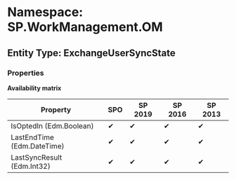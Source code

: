 # Namespace: SP.WorkManagement.OM

## Entity Type: ExchangeUserSyncState

### Properties

**Availability matrix**

Property | SPO | SP 2019 | SP 2016 | SP 2013
----------|-----|---------|---------|--------
IsOptedIn (Edm.Boolean) | ✔ | ✔ | ✔ | ✔
LastEndTime (Edm.DateTime) | ✔ | ✔ | ✔ | ✔
LastSyncResult (Edm.Int32) | ✔ | ✔ | ✔ | ✔

